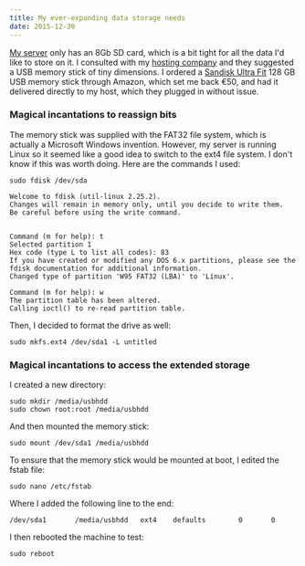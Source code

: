 ```yaml
---
title: My ever-expanding data storage needs
date: 2015-12-30
---
```


[My server](/server/) only has an 8Gb SD card, which is a bit tight for all the data I'd like to store on it.  I consulted with my [hosting company](/host/) and they suggested a USB memory stick of tiny dimensions.  I ordered a [Sandisk Ultra Fit](https://www.sandisk.com/home/usb-flash/ultra-fit-usb) 128 GB USB memory stick through Amazon, which set me back €50, and had it delivered directly to my host, which they plugged in without issue.

### Magical incantations to reassign bits

The memory stick was supplied with the FAT32 file system, which is actually a Microsoft Windows invention.  However, my server is running Linux so it seemed like a good idea to switch to the ext4 file system.  I don't know if this was worth doing.  Here are the commands I used:

	sudo fdisk /dev/sda

	Welcome to fdisk (util-linux 2.25.2).
	Changes will remain in memory only, until you decide to write them.
	Be careful before using the write command.


	Command (m for help): t
	Selected partition 1
	Hex code (type L to list all codes): 83
	If you have created or modified any DOS 6.x partitions, please see the fdisk documentation for additional information.
	Changed type of partition 'W95 FAT32 (LBA)' to 'Linux'.

	Command (m for help): w
	The partition table has been altered.
	Calling ioctl() to re-read partition table.

Then, I decided to format the drive as well:

	sudo mkfs.ext4 /dev/sda1 -L untitled

### Magical incantations to access the extended storage

I created a new directory:

	sudo mkdir /media/usbhdd
	sudo chown root:root /media/usbhdd

And then mounted the memory stick:

	sudo mount /dev/sda1 /media/usbhdd

To ensure that the memory stick would be mounted at boot, I edited the fstab file:

	sudo nano /etc/fstab

Where I added the following line to the end:

	/dev/sda1       /media/usbhdd   ext4    defaults        0       0

I then rebooted the machine to test:

	sudo reboot
	
